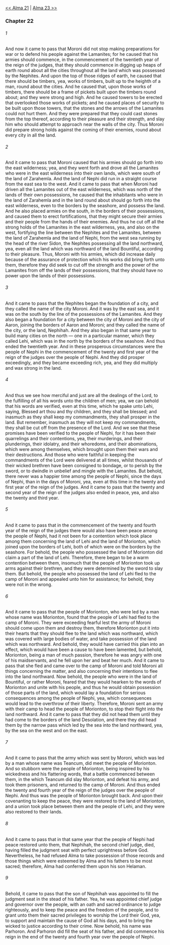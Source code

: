 [<< Alma 21](Alma%2021.md)  |  [Alma 23 >>](Alma%2023.md)

### Chapter 22
###### 1
And now it came to pass that Moroni did not stop making preparations for war or to defend his people against the Lamanites; for he caused that his armies should commence, in the commencement of the twentieth year of the reign of the judges, that they should commence in digging up heaps of earth round about all the cities throughout all the land which was possessed by the Nephites. And upon the top of those ridges of earth, he caused that there should be timbers, yea, works of timbers, built up to the heighth of a man, round about the cities. And he caused that, upon those works of timbers, there should be a frame of pickets built upon the timbers round about; and they were strong and high. And he caused towers to be erected that overlooked those works of pickets; and he caused places of security to be built upon those towers, that the stones and the arrows of the Lamanites could not hurt them. And they were prepared that they could cast stones from the top thereof, according to their pleasure and their strength, and slay him who should attempt to approach near the walls of the city. Thus Moroni did prepare strong holds against the coming of their enemies, round about every city in all the land.

###### 2
And it came to pass that Moroni caused that his armies should go forth into the east wilderness; yea, and they went forth and drove all the Lamanites who were in the east wilderness into their own lands, which were south of the land of Zarahemla. And the land of Nephi did run in a straight course from the east sea to the west. And it came to pass that when Moroni had driven all the Lamanites out of the east wilderness, which was north of the lands of their own possessions, he caused that the inhabitants who were in the land of Zarahemla and in the land round about should go forth into the east wilderness, even to the borders by the seashore, and possess the land. And he also placed armies on the south, in the borders of their possessions, and caused them to erect fortifications, that they might secure their armies and their people from the hands of their enemies. And thus he cut off all the strong holds of the Lamanites in the east wilderness, yea, and also on the west, fortifying the line between the Nephites and the Lamanites, between the land of Zarahemla and the land of Nephi, from the west sea running by the head of the river Sidon, the Nephites possessing all the land northward, yea, even all the land which was northward of the land Bountiful, according to their pleasure. Thus, Moroni with his armies, which did increase daily because of the assurance of protection which his works did bring forth unto them, therefore they did seek to cut off the strength and the power of the Lamanites from off the lands of their possessions, that they should have no power upon the lands of their possessions.

###### 3
And it came to pass that the Nephites began the foundation of a city, and they called the name of the city Moroni. And it was by the east sea, and it was on the south by the line of the possessions of the Lamanites. And they also began a foundation for a city between the city of Moroni and the city of Aaron, joining the borders of Aaron and Moroni; and they called the name of the city, or the land, Nephihah. And they also began in that same year to build many cities on the north — one in a particular manner, which they called Lehi, which was in the north by the borders of the seashore. And thus ended the twentieth year. And in these prosperous circumstances were the people of Nephi in the commencement of the twenty and first year of the reign of the judges over the people of Nephi. And they did prosper exceedingly, and they became exceeding rich, yea, and they did multiply and wax strong in the land.

###### 4
And thus we see how merciful and just are all the dealings of the Lord, to the fulfilling of all his words unto the children of men; yea, we can behold that his words are verified, even at this time, which he spake unto Lehi, saying, Blessed art thou and thy children, and they shall be blessed; and inasmuch as they shall keep my commandments, they shall prosper in the land. But remember, inasmuch as they will not keep my commandments, they shall be cut off from the presence of the Lord. And we see that these promises have been verified to the people of Nephi, for it has been their quarrelings and their contentions, yea, their murderings, and their plunderings, their idolatry, and their whoredoms, and their abominations, which were among themselves, which brought upon them their wars and their destructions. And those who were faithful in keeping the commandments of the Lord were delivered at all times, whilst thousands of their wicked brethren have been consigned to bondage, or to perish by the sword, or to dwindle in unbelief and mingle with the Lamanites. But behold, there never was a happier time among the people of Nephi, since the days of Nephi, than in the days of Moroni, yea, even at this time in the twenty and first year of the reign of the judges. And it came to pass that the twenty and second year of the reign of the judges also ended in peace, yea, and also the twenty and third year.

###### 5
And it came to pass that in the commencement of the twenty and fourth year of the reign of the judges there would also have been peace among the people of Nephi, had it not been for a contention which took place among them concerning the land of Lehi and the land of Morionton, which joined upon the borders of Lehi, both of which were on the borders by the seashore. For behold, the people who possessed the land of Morionton did claim a part of the land of Lehi. Therefore, there began to be a warm contention between them, insomuch that the people of Morionton took up arms against their brethren, and they were determined by the sword to slay them. But behold, the people who possessed the land of Lehi fled to the camp of Moroni and appealed unto him for assistance; for behold, they were not in the wrong.

###### 6
And it came to pass that the people of Morionton, who were led by a man whose name was Morionton, found that the people of Lehi had fled to the camp of Moroni. They were exceeding fearful lest the army of Moroni should come upon them and destroy them, therefore Morionton put it into their hearts that they should flee to the land which was northward, which was covered with large bodies of water, and take possession of the land which was northward. And behold, they would have carried this plan into an effect, which would have been a cause to have been lamented, but behold, Morionton, being a man of much passion, therefore he was angry with one of his maidservants, and he fell upon her and beat her much. And it came to pass that she fled and came over to the camp of Moroni and told Moroni all things concerning the matter, and also concerning their intentions to flee into the land northward. Now behold, the people who were in the land of Bountiful, or rather Moroni, feared that they would hearken to the words of Morionton and unite with his people, and thus he would obtain possession of those parts of the land, which would lay a foundation for serious consequences among the people of Nephi, yea, which consequences would lead to the overthrow of their liberty. Therefore, Moroni sent an army with their camp to head the people of Morionton, to stop their flight into the land northward. And it came to pass that they did not head them until they had come to the borders of the land Desolation, and there they did head them by the narrow pass which led by the sea into the land northward, yea, by the sea on the west and on the east.

###### 7
And it came to pass that the army which was sent by Moroni, which was led by a man whose name was Teancum, did meet the people of Morionton. And so stubborn were the people of Morionton, being inspired by his wickedness and his flattering words, that a battle commenced between them, in the which Teancum did slay Morionton, and defeat his army, and took them prisoners, and returned to the camp of Moroni. And thus ended the twenty and fourth year of the reign of the judges over the people of Nephi. And thus was the people of Morionton brought back. And upon their covenanting to keep the peace, they were restored to the land of Morionton, and a union took place between them and the people of Lehi, and they were also restored to their lands.

###### 8
And it came to pass that in that same year that the people of Nephi had peace restored unto them, that Nephihah, the second chief judge, died, having filled the judgment seat with perfect uprightness before God. Nevertheless, he had refused Alma to take possession of those records and those things which were esteemed by Alma and his fathers to be most sacred; therefore, Alma had conferred them upon his son Helaman.

###### 9
Behold, it came to pass that the son of Nephihah was appointed to fill the judgment seat in the stead of his father. Yea, he was appointed chief judge and governor over the people, with an oath and sacred ordinance to judge righteously, and to keep the peace and the freedom of the people, and to grant unto them their sacred privileges to worship the Lord their God, yea, to support and maintain the cause of God all his days, and to bring the wicked to justice according to their crime. Now behold, his name was Parhoron. And Parhoron did fill the seat of his father, and did commence his reign in the end of the twenty and fourth year over the people of Nephi.